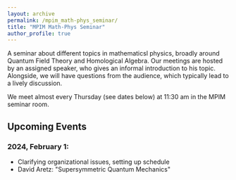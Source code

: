 ```yaml
---
layout: archive
permalink: /mpim_math-phys_seminar/
title: "MPIM Math-Phys Seminar"
author_profile: true
---
```




A seminar about different topics in mathematicsl physics, broadly around Quantum Field Theory and Homological Algebra. Our meetings are hosted by an assigned speaker, who gives an informal introduction to his topic. Alongside, we will have questions from the audience, which typically lead to a lively discussion.

We meet almost every Thursday (see dates below) at 11:30 am in the MPIM seminar room.

## Upcoming Events

### 2024, February 1:
* Clarifying organizational issues, setting up schedule
* David Aretz: "Supersymmetric Quantum Mechanics"

